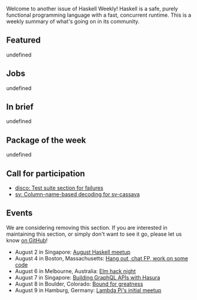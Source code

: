 <!-- 2018-08-02 unpublished -->

Welcome to another issue of Haskell Weekly!
Haskell is a safe, purely functional programming language with a fast, concurrent runtime.
This is a weekly summary of what's going on in its community.

## Featured

undefined

## Jobs

undefined

## In brief

undefined

## Package of the week

undefined

## Call for participation

-   [disco: Test suite section for failures](https://github.com/disco-lang/disco/issues/131)
-   [sv: Column-name-based decoding for sv-cassava](https://github.com/qfpl/sv/issues/19)

## Events

We are considering removing this section.
If you are interested in maintaining this section,
or simply don't want to see it go,
please let us know [on GitHub](https://github.com/haskellweekly/haskellweekly.github.io/issues/207)!

-   August 2 in Singapore: [August Haskell meetup](https://www.meetup.com/HASKELL-SG/events/252824929/)
-   August 4 in Boston, Massachusetts: [Hang out, chat FP, work on some code](https://www.meetup.com/Weekly-Functional-Programming-Meetup/events/253005369/)
-   August 6 in Melbourne, Australia: [Elm hack night](https://www.meetup.com/Elm-Melbourne/events/250594838/)
-   August 7 in Singapore: [Building GraphQL APIs with Hasura](https://www.meetup.com/API-Craft-Singapore/events/253334006/)
-   August 8 in Boulder, Colorado: [Bound for greatness](https://www.meetup.com/Boulder-Haskell-Programmers/events/253035578/)
-   August 9 in Hamburg, Germany: [Lambda Pi's initial meetup](https://www.meetup.com/Lambda-Pi/events/252428689/)
